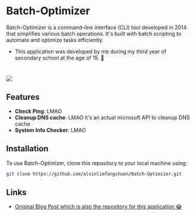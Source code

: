 # Batch-Optimizer

Batch-Optimizer is a command-line interface (CLI) tool developed in 2014 that simplifies various batch operations. It's built with batch scripting to automate and optimize tasks efficiently.
- This application was developed by me during my third year of secondary school at the age of 15. 🤣
# <img src="https://alvinlfc.com/image/dna.jpg" >

## Features

- **Check Ping**: LMAO
- **Cleanup DNS cache**: LMAO it's an actual microsoft API to cleanup DNS cache
- **System Info Checker**: LMAO
## Installation

To use Batch-Optimizer, clone this repository to your local machine using:

```bash
git clone https://github.com/alvinlimfangchuen/Batch-Optimizer.git
```

## Links

- [Original Blog Post which is also the repository for this application 😂](https://alvinlfc.blogspot.com/2014/08/dnaproject-released-batchoptimizer.html)
